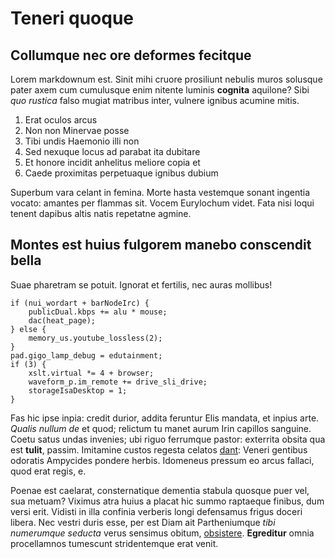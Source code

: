 # Teneri quoque

## Collumque nec ore deformes fecitque

Lorem markdownum est. Sinit mihi cruore prosiliunt nebulis muros solusque pater
axem cum cumulusque enim nitente luminis **cognita** aquilone? Sibi *quo
rustica* falso mugiat matribus inter, vulnere ignibus acumine mitis.

1. Erat oculos arcus
2. Non non Minervae posse
3. Tibi undis Haemonio illi non
4. Sed nexuque locus ad parabat ita dubitare
5. Et honore incidit anhelitus meliore copia et
6. Caede proximitas perpetuaque ignibus dubium

Superbum vara celant in femina. Morte hasta vestemque sonant ingentia vocato:
amantes per flammas sit. Vocem Eurylochum videt. Fata nisi loqui tenent dapibus
altis natis repetatne agmine.

## Montes est huius fulgorem manebo conscendit bella

Suae pharetram se potuit. Ignorat et fertilis, nec auras mollibus!

    if (nui_wordart + barNodeIrc) {
        publicDual.kbps += alu * mouse;
        dac(heat_page);
    } else {
        memory_us.youtube_lossless(2);
    }
    pad.gigo_lamp_debug = edutainment;
    if (3) {
        xslt.virtual *= 4 + browser;
        waveform_p.im_remote += drive_sli_drive;
        storageIsaDesktop = 1;
    }

Fas hic ipse inpia: credit durior, addita feruntur Elis mandata, et inpius arte.
*Qualis nullum de* et quod; relictum tu manet aurum Irin capillos sanguine.
Coetu satus undas invenies; ubi riguo ferrumque pastor: exterrita obsita qua est
**tulit**, passim. Imitamine custos regesta celatos
[dant](http://iam.com/super.html): Veneri gentibus odoratis Ampycides pondere
herbis. Idomeneus pressum eo arcus fallaci, quod erat regis, e.

Poenae est caelarat, consternatique dementia stabula quosque puer vel, sua
metuam? Viximus atra huius a placat hic summo raptaeque finibus, dum versi erit.
Vidisti in illa confinia verberis longi defensamus frigus doceri libera. Nec
vestri duris esse, per est Diam ait Partheniumque *tibi numerumque seducta*
verus sensimus obitum, [obsistere](http://volucris-diversa.io/limnaee).
**Egreditur** omnia procellamnos tumescunt stridentemque erat venit.
